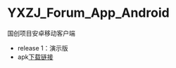 # YXZJ_Forum_App_Android
国创项目安卓移动客户端

- release 1：演示版
- apk[下载链接](ftp://129.204.153.225/pub/com.example.easylearnhome-release.apk)
